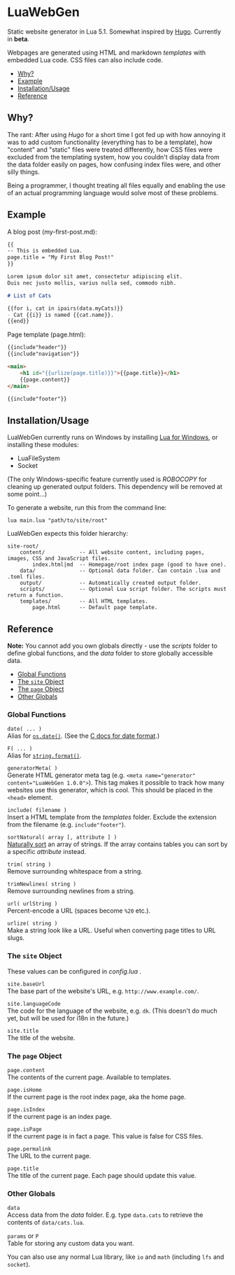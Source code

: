 # LuaWebGen

Static website generator in Lua 5.1. Somewhat inspired by [Hugo](https://gohugo.io/). Currently in **beta**.

Webpages are generated using HTML and markdown *templates* with embedded Lua code. CSS files can also include code.

- [Why?](#why)
- [Example](#example)
- [Installation/Usage](#installationusage)
- [Reference](#reference)



## Why?

The rant: After using *Hugo* for a short time I got fed up with how annoying it was to add custom functionality (everything has to be a template), how "content" and "static" files were treated differently, how CSS files were excluded from the templating system, how you couldn't display data from the data folder easily on pages, how confusing index files were, and other silly things.

Being a programmer, I thought treating all files equally and enabling the use of an actual programming language would solve most of these problems.



## Example

A blog post (my-first-post.md):

```markdown
{{
-- This is embedded Lua.
page.title = "My First Blog Post!"
}}

Lorem ipsum dolor sit amet, consectetur adipiscing elit.
Duis nec justo mollis, varius nulla sed, commodo nibh.

# List of Cats

{{for i, cat in ipairs(data.myCats)}}
- Cat {{i}} is named {{cat.name}}.
{{end}}
```

Page template (page.html):

```html
{{include"header"}}
{{include"navigation"}}

<main>
	<h1 id="{{urlize(page.title)}}">{{page.title}}</h1>
	{{page.content}}
</main>

{{include"footer"}}
```



## Installation/Usage

LuaWebGen currently runs on Windows by installing [Lua for Windows](https://github.com/rjpcomputing/luaforwindows), or installing these modules:

- LuaFileSystem
- Socket

(The only Windows-specific feature currently used is *ROBOCOPY* for cleaning up generated output folders. This dependency will be removed at some point...)

To generate a website, run this from the command line:

```
lua main.lua "path/to/site/root"
```

LuaWebGen expects this folder hierarchy:

```
site-root/
    content/           -- All website content, including pages, images, CSS and JavaScript files.
        index.html|md  -- Homepage/root index page (good to have one).
    data/              -- Optional data folder. Can contain .lua and .toml files.
    output/            -- Automatically created output folder.
    scripts/           -- Optional Lua script folder. The scripts must return a function.
    templates/         -- All HTML templates.
        page.html      -- Default page template.
```



## Reference

**Note:** You cannot add you own globals directly - use the *scripts* folder to define global functions,
and the *data* folder to store globally accessible data.

- [Global Functions](#global-functions)
- [The `site` Object](#the-site-object)
- [The `page` Object](#the-page-object)
- [Other Globals](#other-globals)


### Global Functions

`date( ... )`<br>
Alias for [`os.date()`](http://www.lua.org/manual/5.1/manual.html#pdf-os.date). (See the [C docs for date format](http://www.cplusplus.com/reference/ctime/strftime/).)

`F( ... )`<br>
Alias for [`string.format()`](http://www.lua.org/manual/5.1/manual.html#pdf-string.format).

`generatorMeta( )`<br>
Generate HTML generator meta tag (e.g. `<meta name="generator" content="LuaWebGen 1.0.0">`). This tag makes it possible to track how many websites use this generator, which is cool. This should be placed in the `<head>` element.

`include( filename )`<br>
Insert a HTML template from the *templates* folder. Exclude the extension from the filename (e.g. `include"footer"`).

`sortNatural( array [, attribute ] )`<br>
[Naturally sort](https://en.wikipedia.org/wiki/Natural_sort_order) an array of strings. If the array contains tables you can sort by a specific *attribute* instead.

`trim( string )`<br>
Remove surrounding whitespace from a string.

`trimNewlines( string )`<br>
Remove surrounding newlines from a string.

`url( urlString )`<br>
Percent-encode a URL (spaces become `%20` etc.).

`urlize( string )`<br>
Make a string look like a URL. Useful when converting page titles to URL slugs.


### The `site` Object

These values can be configured in *config.lua* .

`site.baseUrl`<br>
The base part of the website's URL, e.g. `http://www.example.com/`.

`site.languageCode`<br>
The code for the language of the website, e.g. `dk`. (This doesn't do much yet, but will be used for i18n in the future.)

`site.title`<br>
The title of the website.


### The `page` Object

`page.content`<br>
The contents of the current page. Available to templates.

`page.isHome`<br>
If the current page is the root index page, aka the home page.

`page.isIndex`<br>
If the current page is an index page.

`page.isPage`<br>
If the current page is in fact a page. This value is false for CSS files.

`page.permalink`<br>
The URL to the current page.

`page.title`<br>
The title of the current page. Each page should update this value.


### Other Globals

`data`<br>
Access data from the *data* folder. E.g. type `data.cats` to retrieve the contents of `data/cats.lua`.

`params` or `P`<br>
Table for storing any custom data you want.


You can also use any normal Lua library, like `io` and `math` (including `lfs` and `socket`).


